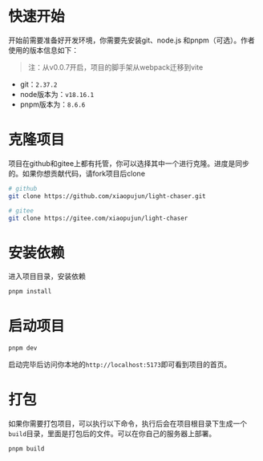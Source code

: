 # 快速开始

开始前需要准备好开发环境，你需要先安装git、node.js 和pnpm（可选）。作者使用的版本信息如下：

> 注：从v0.0.7开启，项目的脚手架从webpack迁移到vite

- git：`2.37.2`
- node版本为：`v18.16.1`
- pnpm版本为：`8.6.6`

# 克隆项目

项目在github和gitee上都有托管，你可以选择其中一个进行克隆。进度是同步的。如果你想贡献代码，请fork项目后clone

```bash
# github
git clone https://github.com/xiaopujun/light-chaser.git

# gitee
git clone https://gitee.com/xiaopujun/light-chaser
```

# 安装依赖

进入项目目录，安装依赖

```bash
pnpm install
```

# 启动项目

```bash
pnpm dev
```

启动完毕后访问你本地的`http://localhost:5173`即可看到项目的首页。

# 打包

如果你需要打包项目，可以执行以下命令，执行后会在项目根目录下生成一个`build`目录，里面是打包后的文件。可以在你自己的服务器上部署。

```bash
pnpm build
```

